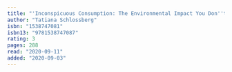 ```yaml
---
title: "'Inconspicuous Consumption: The Environmental Impact You Don''t Know You Have'"
author: "Tatiana Schlossberg"
isbn: "1538747081"
isbn13: "9781538747087"
rating: 3
pages: 288
read: "2020-09-11"
added: "2020-09-03"
---
```


